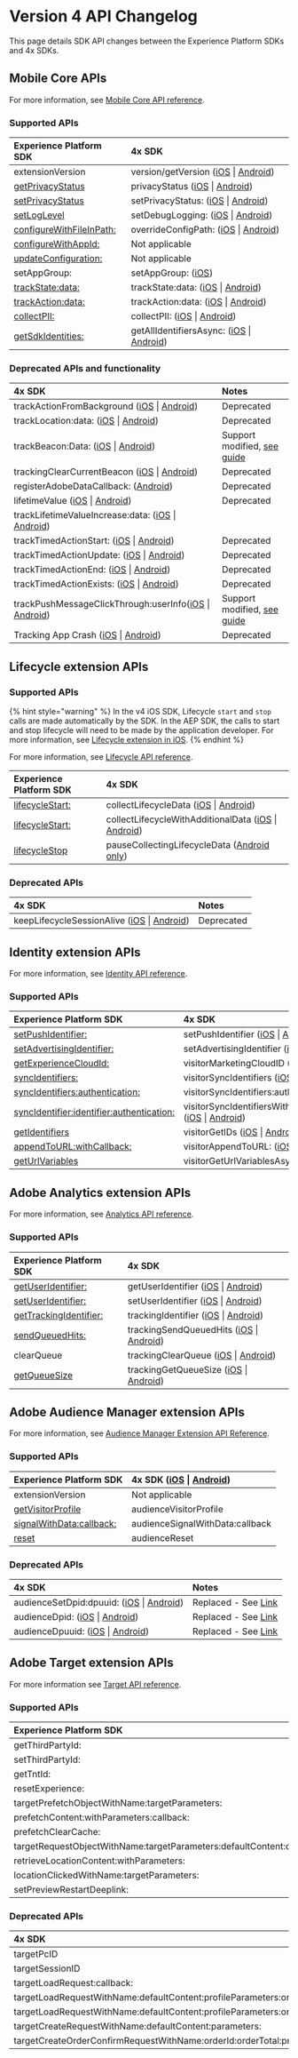 # Version 4 API Changelog

This page details SDK API changes between the Experience Platform SDKs and 4x SDKs.

## Mobile Core APIs <a id="audience-manager-extension-apis"></a>

For more information, see [Mobile Core API reference](foundation-extensions/mobile-core/mobile-core-api-reference.md).

### Supported APIs

| Experience Platform SDK | 4x SDK |
| :--- | :--- |
| extensionVersion | version/getVersion \([iOS](https://marketing.adobe.com/resources/help/en_US/mobile/ios/sdk_methods.html) \| [Android](https://marketing.adobe.com/resources/help/en_US/mobile/android/methods.html)\) |
| [getPrivacyStatus](resources/privacy-and-gdpr.md#set-and-get-privacy-status) | privacyStatus \([iOS](https://marketing.adobe.com/resources/help/en_US/mobile/ios/sdk_methods.html) \| [Android](https://marketing.adobe.com/resources/help/en_US/mobile/android/methods.html)\) |
| [setPrivacyStatus](resources/privacy-and-gdpr.md#set-and-get-privacy-status) | setPrivacyStatus: \([iOS](https://marketing.adobe.com/resources/help/en_US/mobile/ios/sdk_methods.html) \| [Android](https://marketing.adobe.com/resources/help/en_US/mobile/android/methods.html)\) |
| [setLogLevel](getting-started/initialize-the-sdk.md#enable-debug-logging) | setDebugLogging: \([iOS](https://marketing.adobe.com/resources/help/en_US/mobile/ios/sdk_methods.html) \| [Android](https://marketing.adobe.com/resources/help/en_US/mobile/android/methods.html)\) |
| [configureWithFileInPath:](api-change-log.md) | overrideConfigPath: \([iOS](https://marketing.adobe.com/resources/help/en_US/mobile/ios/sdk_methods.html) \| [Android](https://marketing.adobe.com/resources/help/en_US/mobile/android/methods.html)\) |
| [configureWithAppId:](api-change-log.md) | Not applicable |
| [updateConfiguration:](api-change-log.md) | Not applicable |
| setAppGroup: | setAppGroup: \([iOS](https://marketing.adobe.com/resources/help/en_US/mobile/ios/ios_ext.html)\) |
| [trackState:data:](foundation-extensions/mobile-core/mobile-core-api-reference.md#track-app-states-and-views) | trackState:data: \([iOS](https://marketing.adobe.com/resources/help/en_US/mobile/ios/states.html) \| [Android](https://marketing.adobe.com/resources/help/en_US/mobile/android/states.html)\) |
| [trackAction:data:](foundation-extensions/mobile-core/mobile-core-api-reference.md#track-app-states-and-views) | trackAction:data: \([iOS](https://marketing.adobe.com/resources/help/en_US/mobile/ios/actions.html) \| [Android](https://marketing.adobe.com/resources/help/en_US/mobile/android/actions.html)\) |
| [collectPII:](foundation-extensions/mobile-core/mobile-core-api-reference.md#collect-pii) | collectPII: \([iOS](https://marketing.adobe.com/resources/help/en_US/mobile/ios/c_pii-postbacks.html) \| [Android](https://marketing.adobe.com/resources/help/en_US/mobile/android/c_pii-postbacks.html)\) |
| [getSdkIdentities:](foundation-extensions/mobile-core/identity/identity-api-reference.md#get-identifiers) | getAllIdentifiersAsync: \([iOS](https://marketing.adobe.com/resources/help/en_US/mobile/ios/c_mob_gdpr_ret-stored-ids-ios.html) \| [Android](https://marketing.adobe.com/resources/help/en_US/mobile/android/c_mob_gdpr_ret-stored-ids-android.html)\) |

### Deprecated APIs and functionality

| 4x SDK | Notes |
| :--- | :--- |
| trackActionFromBackground \([iOS](https://marketing.adobe.com/resources/help/en_US/mobile/ios/actions.html) \| [Android](https://marketing.adobe.com/resources/help/en_US/mobile/android/actions.html)\) | Deprecated |
| trackLocation:data: \([iOS](https://marketing.adobe.com/resources/help/en_US/mobile/ios/geo_poi.html) \| [Android](https://marketing.adobe.com/resources/help/en_US/mobile/android/geo_poi.html)\) | Deprecated |
| trackBeacon:Data: \([iOS](https://marketing.adobe.com/resources/help/en_US/mobile/ios/ibeacon.html) \| [Android](https://marketing.adobe.com/resources/help/en_US/mobile/android/beacon.html)\) | Support modified, [see guide](resources/user-guides/track-beacon.md) |
| trackingClearCurrentBeacon \([iOS](https://marketing.adobe.com/resources/help/en_US/mobile/ios/ibeacon.html) \| [Android](https://marketing.adobe.com/resources/help/en_US/mobile/android/beacon.html)\) | Deprecated |
| registerAdobeDataCallback: \([Android](https://marketing.adobe.com/resources/help/en_US/mobile/android/methods.html)\) | Deprecated |
| lifetimeValue \([iOS](https://marketing.adobe.com/resources/help/en_US/mobile/ios/lifetime_value.html) \| [Android](https://marketing.adobe.com/resources/help/en_US/mobile/android/lifetime_value.html)\) | Deprecated |
| trackLifetimeValueIncrease:data: \([iOS](https://marketing.adobe.com/resources/help/en_US/mobile/ios/lifetime_value.html) \| [Android](https://marketing.adobe.com/resources/help/en_US/mobile/android/lifetime_value.html)\) |  |
| trackTimedActionStart: \([iOS](https://marketing.adobe.com/resources/help/en_US/mobile/ios/timed_actions.html) \| [Android](https://marketing.adobe.com/resources/help/en_US/mobile/android/timed_actions.html)\) | Deprecated |
| trackTimedActionUpdate: \([iOS](https://marketing.adobe.com/resources/help/en_US/mobile/ios/timed_actions.html) \| [Android](https://marketing.adobe.com/resources/help/en_US/mobile/android/timed_actions.html)\) | Deprecated |
| trackTimedActionEnd: \([iOS](https://marketing.adobe.com/resources/help/en_US/mobile/ios/timed_actions.html) \| [Android](https://marketing.adobe.com/resources/help/en_US/mobile/android/timed_actions.html)\) | Deprecated |
| trackTimedActionExists: \([iOS](https://marketing.adobe.com/resources/help/en_US/mobile/ios/timed_actions.html) \| [Android](https://marketing.adobe.com/resources/help/en_US/mobile/android/timed_actions.html)\) | Deprecated |
| trackPushMessageClickThrough:userInfo\([iOS](https://docs.adobe.com/content/help/en/mobile-services/ios/messaging-ios/push-messaging/push-messaging.html) \| [Android](https://docs.adobe.com/content/help/en/mobile-services/android/messaging-android/push-messaging/push-messaging.html)\) | Support modified, [see guide](https://aep-sdks.gitbook.io/docs/resources/frequently-asked-questions#how-can-i-track-user-engagement-of-push-notifications-using-the-experience-platform-mobile-sdk) |
| Tracking App Crash \([iOS](https://marketing.adobe.com/resources/help/en_US/mobile/ios/crashes.html) \| [Android](https://marketing.adobe.com/resources/help/en_US/mobile/android/crashes.html)\) | Deprecated |

## Lifecycle extension APIs

### Supported APIs

{% hint style="warning" %}
In the v4 iOS SDK, Lifecycle `start` and `stop` calls are made automatically by the SDK. In the AEP SDK, the calls to start and stop lifecycle will need to be made by the application developer. For more information, see [Lifecycle extension in iOS](foundation-extensions/mobile-core/lifecycle/lifecycle-extension-in-ios.md).
{% endhint %}

For more information, see [Lifecycle API reference](foundation-extensions/mobile-core/lifecycle/lifecycle-api-reference.md).

| Experience Platform SDK | 4x SDK |
| :--- | :--- |
| [lifecycleStart:](foundation-extensions/mobile-core/lifecycle/lifecycle-api-reference.md#lifecycle-start-and-pause) | collectLifecycleData \([iOS](https://marketing.adobe.com/resources/help/en_US/mobile/ios/sdk_methods.html) \| [Android](https://marketing.adobe.com/resources/help/en_US/mobile/android/methods.html)\) |
| [lifecycleStart:](foundation-extensions/mobile-core/lifecycle/lifecycle-api-reference.md#collect-additional-data-with-lifecycle) | collectLifecycleWithAdditionalData \([iOS](https://marketing.adobe.com/resources/help/en_US/mobile/ios/sdk_methods.html) \| [Android](https://marketing.adobe.com/resources/help/en_US/mobile/android/methods.html)\) |
| [lifecycleStop](foundation-extensions/mobile-core/lifecycle/lifecycle-api-reference.md#lifecycle-start-and-pause) | pauseCollectingLifecycleData \([Android only](https://marketing.adobe.com/resources/help/en_US/mobile/android/methods.html)\) |

### Deprecated APIs

| 4x SDK | Notes |
| :--- | :--- |
| keepLifecycleSessionAlive \([iOS](https://marketing.adobe.com/resources/help/en_US/mobile/ios/sdk_methods.html) \| [Android](https://marketing.adobe.com/resources/help/en_US/mobile/android/methods.html)\) | Deprecated |

## Identity extension APIs

For more information, see [Identity API reference](foundation-extensions/mobile-core/identity/identity-api-reference.md).

### Supported APIs

| Experience Platform SDK | 4x SDK |
| :--- | :--- |
| [setPushIdentifier:](https://aep-sdks.gitbook.io/docs/using-mobile-extensions/mobile-core/identity/identity-api-reference#setpushidentifier) | setPushIdentifier \([iOS](https://marketing.adobe.com/resources/help/en_US/mobile/ios/sdk_methods.html) \| [Android](https://marketing.adobe.com/resources/help/en_US/mobile/android/methods.html)\) |
| [setAdvertisingIdentifier:](https://aep-sdks.gitbook.io/docs/using-mobile-extensions/mobile-core/identity/identity-api-reference#setadvertisingidentifier) | setAdvertisingIdentifier \([iOS](https://marketing.adobe.com/resources/help/en_US/mobile/ios/sdk_methods.html) \| [Android](https://marketing.adobe.com/resources/help/en_US/mobile/android/methods.html)\) |
| [getExperienceCloudId:](https://aep-sdks.gitbook.io/docs/using-mobile-extensions/mobile-core/identity/identity-api-reference#getexperiencecloudid) | visitorMarketingCloudID \([iOS](https://marketing.adobe.com/resources/help/en_US/mobile/ios/mc_methods.html) \| [Android](https://marketing.adobe.com/resources/help/en_US/mobile/android/mc_methods.html)\) |
| [syncIdentifiers:](https://aep-sdks.gitbook.io/docs/using-mobile-extensions/mobile-core/identity/identity-api-reference#syncidentifiers) | visitorSyncIdentifiers \([iOS](https://marketing.adobe.com/resources/help/en_US/mobile/ios/mc_methods.html) \| [Android](https://marketing.adobe.com/resources/help/en_US/mobile/android/mc_methods.html)\) |
| [syncIdentifiers:authentication:](https://aep-sdks.gitbook.io/docs/using-mobile-extensions/mobile-core/identity/identity-api-reference#syncidentifiers-overloaded) | visitorSyncIdentifiers:authenticationState: \([iOS](https://marketing.adobe.com/resources/help/en_US/mobile/ios/mc_methods.html) \| [Android](https://marketing.adobe.com/resources/help/en_US/mobile/android/mc_methods.html)\) |
| [syncIdentifier:identifier:authentication:](https://aep-sdks.gitbook.io/docs/using-mobile-extensions/mobile-core/identity/identity-api-reference#syncidentifier) | visitorSyncIdentifiersWithType:identifier:authenticationState: \([iOS](https://marketing.adobe.com/resources/help/en_US/mobile/ios/mc_methods.html) \| [Android](https://marketing.adobe.com/resources/help/en_US/mobile/android/mc_methods.html)\) |
| [getIdentifiers](https://aep-sdks.gitbook.io/docs/using-mobile-extensions/mobile-core/identity/identity-api-reference#getidentifiers) | visitorGetIDs \([iOS](https://marketing.adobe.com/resources/help/en_US/mobile/ios/mc_methods.html) \| [Android](https://marketing.adobe.com/resources/help/en_US/mobile/android/mc_methods.html)\) |
| [appendToURL:withCallback:](https://aep-sdks.gitbook.io/docs/using-mobile-extensions/mobile-core/identity/identity-api-reference#appendvisitorinfoforurl) | visitorAppendToURL: \([iOS](https://marketing.adobe.com/resources/help/en_US/mobile/ios/mc_methods.html) \| [Android](https://marketing.adobe.com/resources/help/en_US/mobile/android/mc_methods.html)\) |
| [getUrlVariables](https://aep-sdks.gitbook.io/docs/using-mobile-extensions/mobile-core/identity/identity-api-reference#geturlvariables) | visitorGetUrlVariablesAsync: \([iOS](https://marketing.adobe.com/resources/help/en_US/mobile/ios/hybrid_app.html) \| [Android](https://marketing.adobe.com/resources/help/en_US/mobile/android/hybrid_app.html)\) |

## Adobe Analytics extension APIs <a id="audience-manager-extension-apis"></a>

For more information, see [Analytics API reference](using-mobile-extensions/adobe-analytics/analytics-api-reference.md).

### Supported APIs

| Experience Platform SDK | 4x SDK |
| :--- | :--- |
| [getUserIdentifier:](using-mobile-extensions/adobe-analytics/analytics-api-reference.md#getcustomidentifier) | getUserIdentifier \([iOS](https://marketing.adobe.com/resources/help/en_US/mobile/ios/sdk_methods.html) \| [Android](https://marketing.adobe.com/resources/help/en_US/mobile/android/methods.html)\) |
| [setUserIdentifier:](using-mobile-extensions/adobe-analytics/analytics-api-reference.md#setcustomidentifier) | setUserIdentifier \([iOS](https://marketing.adobe.com/resources/help/en_US/mobile/ios/sdk_methods.html) \| [Android](https://marketing.adobe.com/resources/help/en_US/mobile/android/methods.html)\) |
| [getTrackingIdentifier:](using-mobile-extensions/adobe-analytics/analytics-api-reference.md#gettrackingidentifier) | trackingIdentifier \([iOS](https://marketing.adobe.com/resources/help/en_US/mobile/ios/sdk_methods.html) \| [Android](https://marketing.adobe.com/resources/help/en_US/mobile/android/methods.html)\) |
| [sendQueuedHits:](using-mobile-extensions/adobe-analytics/analytics-api-reference.md#sendqueuedhits) | trackingSendQueuedHits \([iOS](https://marketing.adobe.com/resources/help/en_US/mobile/ios/analytics_methods.html) \| [Android](https://marketing.adobe.com/resources/help/en_US/mobile/ios/analytics_methods.html)\) |
| clearQueue | trackingClearQueue \([iOS](https://marketing.adobe.com/resources/help/en_US/mobile/ios/analytics_methods.html) \| [Android](https://marketing.adobe.com/resources/help/en_US/mobile/ios/analytics_methods.html)\) |
| [getQueueSize](using-mobile-extensions/adobe-analytics/analytics-api-reference.md#sendqueuedhits-1) | trackingGetQueueSize \([iOS](https://marketing.adobe.com/resources/help/en_US/mobile/ios/analytics_methods.html) \| [Android](https://marketing.adobe.com/resources/help/en_US/mobile/ios/analytics_methods.html)\) |

## Adobe Audience Manager extension APIs <a id="audience-manager-extension-apis"></a>

For more information, see [Audience Manager Extension API Reference](using-mobile-extensions/adobe-audience-manager/audience-manager-api-reference.md).

### Supported APIs <a id="supported-apis"></a>

| Experience Platform SDK | 4x SDK \([iOS](https://marketing.adobe.com/resources/help/en_US/mobile/ios/aam_methods.html) \| [Android](https://marketing.adobe.com/resources/help/en_US/mobile/android/c_audience_manager_methods.html)\) |
| :--- | :--- |
| extensionVersion | Not applicable |
| [​getVisitorProfile​](using-mobile-extensions/adobe-audience-manager/audience-manager-api-reference.md#get-visitor-profile) | audienceVisitorProfile |
| [​signalWithData:callback:​](using-mobile-extensions/adobe-audience-manager/audience-manager-api-reference.md#send-signals-to-audience-manager) | audienceSignalWithData:callback |
| [​reset​](using-mobile-extensions/adobe-audience-manager/audience-manager-api-reference.md#reset-identifiers-and-profiles) | audienceReset |

### Deprecated APIs <a id="deprecated-apis"></a>

| 4x SDK | Notes |
| :--- | :--- |
| audienceSetDpid:dpuuid: \([iOS](https://marketing.adobe.com/resources/help/en_US/mobile/ios/aam_methods.html) \| [Android](https://marketing.adobe.com/resources/help/en_US/mobile/android/c_audience_manager_methods.html)\) | Replaced - See [Link](https://marketing.adobe.com/resources/help/en_US/aam/cid.html)​ |
| audienceDpid: \([iOS](https://marketing.adobe.com/resources/help/en_US/mobile/ios/aam_methods.html) \| [Android](https://marketing.adobe.com/resources/help/en_US/mobile/android/c_audience_manager_methods.html)\) | Replaced - See [Link](https://marketing.adobe.com/resources/help/en_US/aam/cid.html)​ |
| audienceDpuuid: \([iOS](https://marketing.adobe.com/resources/help/en_US/mobile/ios/aam_methods.html) \| [Android](https://marketing.adobe.com/resources/help/en_US/mobile/android/c_audience_manager_methods.html)\) | Replaced - See [Link](https://marketing.adobe.com/resources/help/en_US/aam/cid.html)​ |

## Adobe Target extension APIs

For more information see [Target API reference](using-mobile-extensions/adobe-target/target-api-reference.md).

### Supported APIs

| Experience Platform SDK | 4x SDK \(iOS \| Android\) |
| :--- | :--- |
| getThirdPartyId: | targetThirdPartyID |
| setThirdPartyId: | targetSetThirdPartyID |
| getTntId: | Not applicable |
| resetExperience: | targetClearCookies |
| targetPrefetchObjectWithName:targetParameters: | targetPrefetchObjectWithName:mboxParameters: |
| prefetchContent:withParameters:callback: | targetPrefetchContent:withProfileParameters:callback: |
| prefetchClearCache: | targetPrefetchClearCache |
| targetRequestObjectWithName:targetParameters:defaultContent:callback: | targetRequestObjectWithName:defaultContent:mboxParameters:callback: |
| retrieveLocationContent:withParameters: | targetLoadRequests:withProfileParameters: |
| locationClickedWithName:targetParameters: | locationClickedWithName:mboxParameters:productParameters:orderParameters: |
| setPreviewRestartDeeplink: | targetPreviewRestartDeepLink: |

### Deprecated APIs

| 4x SDK | Notes |
| :--- | :--- |
| targetPcID | Deprecated |
| targetSessionID | Deprecated |
| targetLoadRequest:callback: | Deprecated |
| targetLoadRequestWithName:defaultContent:profileParameters:orderParameters:mboxParameters:callback: | Deprecated |
| targetLoadRequestWithName:defaultContent:profileParameters:orderParameters:mboxParameters:requestLocationParameters:callback: | Deprecated |
| targetCreateRequestWithName:defaultContent:parameters: | Deprecated |
| targetCreateOrderConfirmRequestWithName:orderId:orderTotal:productPurchasedId:parameters: | Deprecated |

